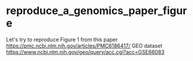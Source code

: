 # reproduce_a_genomics_paper_figure

Let's try to reproduce Figure 1 from this paper https://pmc.ncbi.nlm.nih.gov/articles/PMC6186417/
GEO dataset https://www.ncbi.nlm.nih.gov/geo/query/acc.cgi?acc=GSE66083
